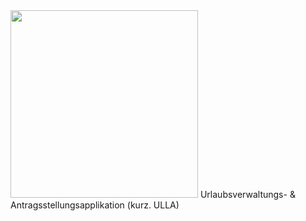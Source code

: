 <img  width="300" src="https://github.com/mxmueller/ulla-foundation/blob/main/app/public/brand/logo_large.png">
Urlaubsverwaltungs- &amp; Antragsstellungsapplikation (kurz. ULLA)
